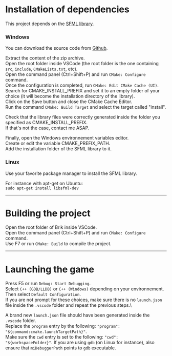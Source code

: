 # Installation of dependencies

This project depends on the [SFML library](https://www.sfml-dev.org/index.php). 

### Windows

You can download the source code from [Github](https://github.com/SFML/SFML/releases/tag/2.5.1).

Extract the content of the zip archive.\
Open the root folder inside VSCode (the root folder is the one containing `src`, `include`, `CMakeLists.txt`, etc).\
Open the command panel (Ctrl+Shift+P) and run `CMake: Configure` command.\
Once the configuration is completed, run `CMake: Edit CMake Cache (UI)`.\
Search for CMAKE_INSTALL_PREFIX and set it to an empty folder of your choice (it will become the installation directory of the library).\
Click on the Save button and close the CMake Cache Editor.\
Run the command `CMake: Build Target` and select the target called "install".

Check that the library files were correctly generated inside the folder you specified as CMAKE_INSTALL_PREFIX.\
If that's not the case, contact me ASAP.

Finally, open the Windows environnement variables editor.\
Create or edit the variable CMAKE_PREFIX_PATH.\
Add the installation folder of the SFML library to it.

### Linux

Use your favorite package manager to install the SFML library.

For instance with apt-get on Ubuntu:\
`sudo apt-get install libsfml-dev`

---

# Building the project

Open the root folder of Brik inside VSCode.\
Open the command panel (Ctrl+Shift+P) and run `CMake: Configure` command.\
Use F7 or run `CMake: Build` to compile the project.

---

# Launching the game

Press F5 or run `Debug: Start Debugging`.\
Select `C++ (GDB/LLDB)` or `C++ (Windows)` depending on your environnement.\
Then select `Default Configuration`.\
If you are not prompt for these choices, make sure there is no `launch.json` file inside the `.vscode` folder and repeat the previous steps.\

A brand new `launch.json` file should have been generated inside the `.vscode` folder.\
Replace the `program` entry by the following: `"program": "${command:cmake.launchTargetPath}"`.\
Make sure the `cwd` entry is set to the following: `"cwd": "${workspaceFolder}"`.
If you are using `gdb` (on Linux for instance), also ensure that `miDebuggerPath` points to `gdb` executable.
